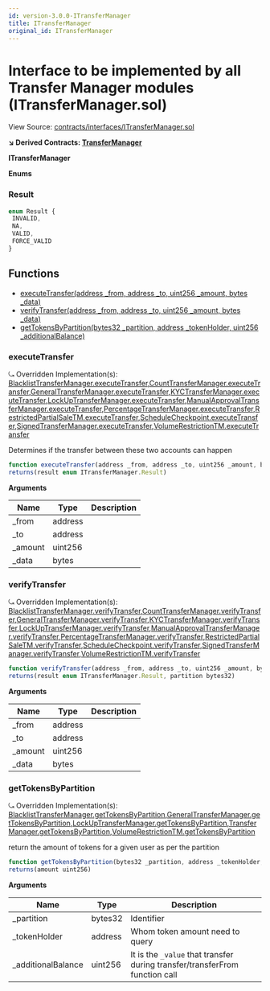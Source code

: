 ```yaml
---
id: version-3.0.0-ITransferManager
title: ITransferManager
original_id: ITransferManager
---
```


# Interface to be implemented by all Transfer Manager modules (ITransferManager.sol)

View Source: [contracts/interfaces/ITransferManager.sol](../../contracts/interfaces/ITransferManager.sol)

**↘ Derived Contracts: [TransferManager](TransferManager.md)**

**ITransferManager**

**Enums**
### Result

```js
enum Result {
 INVALID,
 NA,
 VALID,
 FORCE_VALID
}
```

## Functions

- [executeTransfer(address _from, address _to, uint256 _amount, bytes _data)](#executetransfer)
- [verifyTransfer(address _from, address _to, uint256 _amount, bytes _data)](#verifytransfer)
- [getTokensByPartition(bytes32 _partition, address _tokenHolder, uint256 _additionalBalance)](#gettokensbypartition)

### executeTransfer

⤿ Overridden Implementation(s): [BlacklistTransferManager.executeTransfer](BlacklistTransferManager.md#executetransfer),[CountTransferManager.executeTransfer](CountTransferManager.md#executetransfer),[GeneralTransferManager.executeTransfer](GeneralTransferManager.md#executetransfer),[KYCTransferManager.executeTransfer](KYCTransferManager.md#executetransfer),[LockUpTransferManager.executeTransfer](LockUpTransferManager.md#executetransfer),[ManualApprovalTransferManager.executeTransfer](ManualApprovalTransferManager.md#executetransfer),[PercentageTransferManager.executeTransfer](PercentageTransferManager.md#executetransfer),[RestrictedPartialSaleTM.executeTransfer](RestrictedPartialSaleTM.md#executetransfer),[ScheduleCheckpoint.executeTransfer](ScheduleCheckpoint.md#executetransfer),[SignedTransferManager.executeTransfer](SignedTransferManager.md#executetransfer),[VolumeRestrictionTM.executeTransfer](VolumeRestrictionTM.md#executetransfer)

Determines if the transfer between these two accounts can happen

```js
function executeTransfer(address _from, address _to, uint256 _amount, bytes _data) external nonpayable
returns(result enum ITransferManager.Result)
```

**Arguments**

| Name        | Type           | Description  |
| ------------- |------------- | -----|
| _from | address |  | 
| _to | address |  | 
| _amount | uint256 |  | 
| _data | bytes |  | 

### verifyTransfer

⤿ Overridden Implementation(s): [BlacklistTransferManager.verifyTransfer](BlacklistTransferManager.md#verifytransfer),[CountTransferManager.verifyTransfer](CountTransferManager.md#verifytransfer),[GeneralTransferManager.verifyTransfer](GeneralTransferManager.md#verifytransfer),[KYCTransferManager.verifyTransfer](KYCTransferManager.md#verifytransfer),[LockUpTransferManager.verifyTransfer](LockUpTransferManager.md#verifytransfer),[ManualApprovalTransferManager.verifyTransfer](ManualApprovalTransferManager.md#verifytransfer),[PercentageTransferManager.verifyTransfer](PercentageTransferManager.md#verifytransfer),[RestrictedPartialSaleTM.verifyTransfer](RestrictedPartialSaleTM.md#verifytransfer),[ScheduleCheckpoint.verifyTransfer](ScheduleCheckpoint.md#verifytransfer),[SignedTransferManager.verifyTransfer](SignedTransferManager.md#verifytransfer),[VolumeRestrictionTM.verifyTransfer](VolumeRestrictionTM.md#verifytransfer)

```js
function verifyTransfer(address _from, address _to, uint256 _amount, bytes _data) external view
returns(result enum ITransferManager.Result, partition bytes32)
```

**Arguments**

| Name        | Type           | Description  |
| ------------- |------------- | -----|
| _from | address |  | 
| _to | address |  | 
| _amount | uint256 |  | 
| _data | bytes |  | 

### getTokensByPartition

⤿ Overridden Implementation(s): [BlacklistTransferManager.getTokensByPartition](BlacklistTransferManager.md#gettokensbypartition),[GeneralTransferManager.getTokensByPartition](GeneralTransferManager.md#gettokensbypartition),[LockUpTransferManager.getTokensByPartition](LockUpTransferManager.md#gettokensbypartition),[TransferManager.getTokensByPartition](TransferManager.md#gettokensbypartition),[VolumeRestrictionTM.getTokensByPartition](VolumeRestrictionTM.md#gettokensbypartition)

return the amount of tokens for a given user as per the partition

```js
function getTokensByPartition(bytes32 _partition, address _tokenHolder, uint256 _additionalBalance) external view
returns(amount uint256)
```

**Arguments**

| Name        | Type           | Description  |
| ------------- |------------- | -----|
| _partition | bytes32 | Identifier | 
| _tokenHolder | address | Whom token amount need to query | 
| _additionalBalance | uint256 | It is the `_value` that transfer during transfer/transferFrom function call | 

